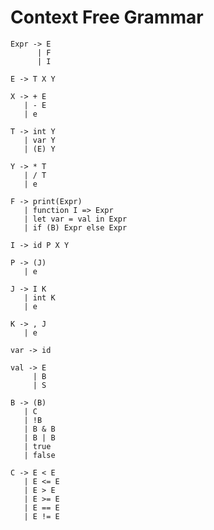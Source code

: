 # Context Free Grammar

    Expr -> E
          | F
          | I

    E -> T X Y

    X -> + E
       | - E
       | e
    
    T -> int Y
       | var Y
       | (E) Y

    Y -> * T
       | / T
       | e

    F -> print(Expr)
       | function I => Expr
       | let var = val in Expr
       | if (B) Expr else Expr

    I -> id P X Y

    P -> (J)
       | e

    J -> I K
       | int K
       | e

    K -> , J
       | e

    var -> id

    val -> E
         | B
         | S

    B -> (B)
       | C
       | !B
       | B & B
       | B | B
       | true
       | false

    C -> E < E
       | E <= E
       | E > E
       | E >= E
       | E == E
       | E != E

